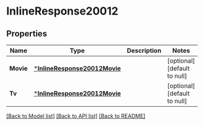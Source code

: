 # InlineResponse20012

## Properties
Name | Type | Description | Notes
------------ | ------------- | ------------- | -------------
**Movie** | [***InlineResponse20012Movie**](inline_response_200_12_movie.md) |  | [optional] [default to null]
**Tv** | [***InlineResponse20012Movie**](inline_response_200_12_movie.md) |  | [optional] [default to null]

[[Back to Model list]](../README.md#documentation-for-models) [[Back to API list]](../README.md#documentation-for-api-endpoints) [[Back to README]](../README.md)


